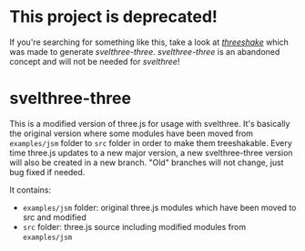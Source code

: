 # This project is deprecated!
If you're searching for something like this, take a look at [_threeshake_](https://github.com/vatro/threeshake) which was made to generate _svelthree-three_. _svelthree-three_ is an abandoned concept and will not be needed for _svelthree_!

# svelthree-three

This is a modified version of three.js for usage with svelthree. It's basically the original version where some modules have been moved from `examples/jsm` folder to `src` folder in order to make them treeshakable. Every time three.js updates to a new major version, a new svelthree-three version will also be created in a new branch. "Old" branches will not change, just bug fixed if needed.

It contains:
- `examples/jsm` folder: original three.js modules which have been moved to src and modified
- `src` folder: three.js source including modified modules from `examples/jsm`
